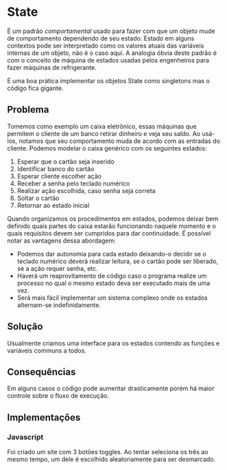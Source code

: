# State

É um padrão *comportamental* usado para fazer com que um objeto mude de comportamento dependendo de seu estado. Estado em alguns contextos pode ser interpretado como os valores atuais das variáveis internas de um objeto, não é o caso aqui. A analogia óbvia deste padrão é com o conceito de máquina de estados usadas pelos engenheiros para fazer máquinas de refrigerante.

É uma boa prática implementar os objetos State como singletons mas o código fica gigante.

## Problema

Tomemos como exemplo um caixa eletrônico, essas máquinas que permitem o cliente de um banco retirar dinheiro e veja seu saldo. Ao usá-los, notamos que seu comportamento muda de acordo com as entradas do cliente. Podemos modelar o caixa genérico com os seguintes estados:

1. Esperar que o cartão seja inserido
1. Identificar banco do cartão
1. Esperar cliente escolher ação
1. Receber a senha pelo teclado numérico
1. Realizar ação escolhida, caso senha seja correta
1. Soltar o cartão
1. Retornar ao estado inicial

Quando organizamos os procedimentos em estados, podemos deixar bem definido quais partes do caixa estarão funcionando naquele momento e o quais requisitos devem ser cumpridos para dar continuidade. É possível notar as vantagens dessa abordagem:

- Podemos dar autonomia para cada estado deixando-o decidir se o teclado numérico deverá realizar leitura, se o cartão pode ser liberado, se a ação requer senha, etc.
- Haverá um reaprovitamento de código caso o programa realize um processo no qual o mesmo estado deva ser executado mais de uma vez.
- Será mais fácil implementar um sistema complexo onde os estados alternam-se indefinidamente.

## Solução

Usualmente criamos uma interface para os estados contendo as funções e variáveis communs a todos.

## Consequências

Em alguns casos o código pode aumentar drasticamente porém há maior controle sobre o fluxo de execução.

## Implementações

### Javascript

Foi criado um site com 3 botões toggles. Ao tentar seleciona os três ao mesmo tempo, um dele é escolhido aleatoriamente para ser desmarcado.
